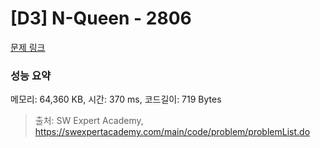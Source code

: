 # [D3] N-Queen - 2806 

[문제 링크](https://swexpertacademy.com/main/code/problem/problemDetail.do?contestProbId=AV7GKs06AU0DFAXB) 

### 성능 요약

메모리: 64,360 KB, 시간: 370 ms, 코드길이: 719 Bytes



> 출처: SW Expert Academy, https://swexpertacademy.com/main/code/problem/problemList.do